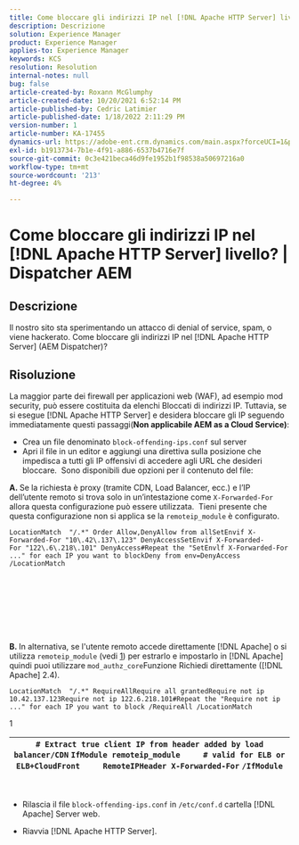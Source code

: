 ```yaml
---
title: Come bloccare gli indirizzi IP nel [!DNL Apache HTTP Server] livello? | AEM Dispatcher
description: Descrizione
solution: Experience Manager
product: Experience Manager
applies-to: Experience Manager
keywords: KCS
resolution: Resolution
internal-notes: null
bug: false
article-created-by: Roxann McGlumphy
article-created-date: 10/20/2021 6:52:14 PM
article-published-by: Cedric Latimier
article-published-date: 1/18/2022 2:11:29 PM
version-number: 1
article-number: KA-17455
dynamics-url: https://adobe-ent.crm.dynamics.com/main.aspx?forceUCI=1&pagetype=entityrecord&etn=knowledgearticle&id=448e02d5-d631-ec11-b6e5-000d3a5ba97a
exl-id: b1913734-7b1e-4f91-a886-6537b4716e7f
source-git-commit: 0c3e421beca46d9fe1952b1f98538a50697216a0
workflow-type: tm+mt
source-wordcount: '213'
ht-degree: 4%

---
```


# Come bloccare gli indirizzi IP nel [!DNL Apache HTTP Server] livello? | Dispatcher AEM

## Descrizione


Il nostro sito sta sperimentando un attacco di denial of service, spam, o viene hackerato. Come bloccare gli indirizzi IP nel [!DNL Apache HTTP Server] (AEM Dispatcher)?


## Risoluzione


La maggior parte dei firewall per applicazioni web (WAF), ad esempio mod security, può essere costituita da elenchi Bloccati di indirizzi IP. Tuttavia, se si esegue [!DNL Apache HTTP Server] e desidera bloccare gli IP seguendo immediatamente questi passaggi(<b>Non applicabile AEM as a Cloud Service)</b>:

- Crea un file denominato `block-offending-ips.conf` sul server
- Apri il file in un editor e aggiungi una direttiva sulla posizione che impedisca a tutti gli IP offensivi di accedere agli URL che desideri bloccare.  Sono disponibili due opzioni per il contenuto del file:


<b>A. </b>Se la richiesta è proxy (tramite CDN, Load Balancer, ecc.) e l’IP dell’utente remoto si trova solo in un’intestazione come `X-Forwarded-For` allora questa configurazione può essere utilizzata.  Tieni presente che questa configurazione non si applica se la `remoteip_module` è configurato.

```
LocationMatch  "/.*" Order Allow,DenyAllow from allSetEnvif X-Forwarded-For "10\.42\.137\.123" DenyAccessSetEnvif X-Forwarded-For "122\.6\.218\.101" DenyAccess#Repeat the "SetEnvlf X-Forwarded-For ..." for each IP you want to blockDeny from env=DenyAccess /LocationMatch 
```

<br><br><br><br><br> <br><br>
<b>B. </b>In alternativa, se l&#39;utente remoto accede direttamente [!DNL Apache] o si utilizza `remoteip_module` (vedi [1](https://helpx.adobe.com/experience-manager/kb/block-ips-apache-http-server.html#remoteip_module)) per estrarlo e impostarlo in [!DNL Apache] quindi puoi utilizzare `mod_authz_core`Funzione Richiedi direttamente ([!DNL Apache] 2.4).

```
LocationMatch  "/.*" RequireAllRequire all grantedRequire not ip 10.42.137.123Require not ip 122.6.218.101#Repeat the "Require not ip ..." for each IP you want to block /RequireAll /LocationMatch 
```


1


| `# Extract true client IP from header added by load balancer/CDN` `IfModule remoteip_module` `    ` `# valid for ELB or ELB+CloudFront` `    ` `RemoteIPHeader X-Forwarded-For` ```/IfModule``` |
| --- |

 
- Rilascia il file `block-offending-ips.conf` in `/etc/conf.d` cartella [!DNL Apache] Server web.


- Riavvia [!DNL Apache HTTP Server].

